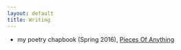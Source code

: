 ```yaml
---
layout: default
title: Writing
---
```


* my poetry chapbook (Spring 2016), <a href="/chapbookmain">Pieces Of Anything</a>

